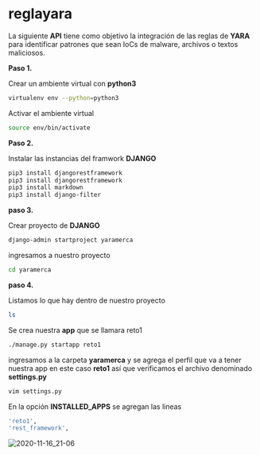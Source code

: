 # reglayara

La siguiente **API** tiene como objetivo la integración de las reglas de **YARA** para identificar patrones que sean IoCs de malware, archivos o textos maliciosos.

**Paso 1.**

Crear un ambiente virtual con **python3**
```sh
virtualenv env --python=python3 
```

Activar el ambiente virtual
```sh
source env/bin/activate
```

**Paso 2.**

Instalar las instancias del framwork **DJANGO**

```sh
pip3 install djangorestframework
pip3 install djangorestframework
pip3 install markdown 
pip3 install django-filter
```

**paso 3.**

Crear proyecto de **DJANGO**

```sh
django-admin startproject yaramerca
```

ingresamos a nuestro proyecto

```sh
cd yaramerca
```

**paso 4.**

Listamos lo que hay dentro de nuestro proyecto

```sh
ls
```
Se crea nuestra **app** que se llamara reto1

```sh
./manage.py startapp reto1
```

ingresamos a la carpeta **yaramerca** y se agrega el perfil que va a tener nuestra app en este caso **reto1** así que verificamos el archivo denominado **settings.py**

```sh
vim settings.py
```
En la opción **INSTALLED_APPS** se agregan las lineas 

```sh
'reto1',                                                                
'rest_framework', 
```
![2020-11-16_21-06](https://user-images.githubusercontent.com/42874558/99337464-4da3b080-2850-11eb-826e-c21ae7decbb9.png)

